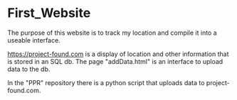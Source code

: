 # First_Website

The purpose of this website is to track my location and compile it into a useable interface.

https://project-found.com is a display of location and other information that is stored in an SQL db. 
The page "addData.html" is an interface to upload data to the db.


In the "PPR" repository there is a python script that uploads data to project-found.com.



